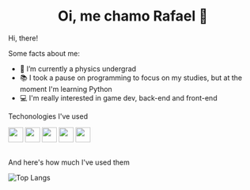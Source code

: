 <h1 align="center">Oi, me chamo Rafael 👋</h1>

Hi, there!

Some facts about me:

- 🔭 I’m currently a physics undergrad
- 📚 I took a pause on programming to focus on my studies, but at the moment I'm learning Python
- 💻 I'm really interested in game dev, back-end and front-end


Techonologies I've used

<div>
<img src="https://cdn.jsdelivr.net/gh/devicons/devicon/icons/python/python-original.svg" height=30 width=30 />
<img src="https://cdn.jsdelivr.net/gh/devicons/devicon/icons/csharp/csharp-original.svg" height=30 width=30 />
<img src="https://cdn.jsdelivr.net/gh/devicons/devicon/icons/javascript/javascript-original.svg" height=30 width=30 />
<img src="https://cdn.jsdelivr.net/gh/devicons/devicon/icons/html5/html5-original.svg" height=30 width=30 />
<img src="https://cdn.jsdelivr.net/gh/devicons/devicon/icons/css3/css3-original.svg" height=30 width=30 />
</div>

##

And here's how much I've used them

![Top Langs](https://github-readme-stats.vercel.app/api/top-langs/?username=sRafak&layout=compact)

<!--
**sRafak/sRafak** is a ✨ _special_ ✨ repository because its `README.md` (this file) appears on your GitHub profile.

Here are some ideas to get you started:

- 🔭 I’m currently working on ...
- 🌱 I’m currently learning ...
- 👯 I’m looking to collaborate on ...
- 🤔 I’m looking for help with ...
- 💬 Ask me about ...
- 📫 How to reach me: ...
- 😄 Pronouns: ...
- ⚡ Fun fact: ...
-->
